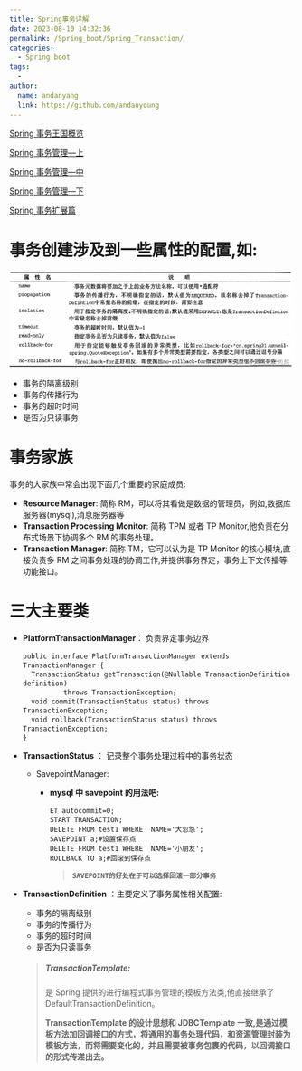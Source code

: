 ```yaml
---
title: Spring事务详解
date: 2023-08-10 14:32:36
permalink: /Spring_boot/Spring_Transaction/
categories:
  - Spring boot
tags:
  -
author:
  name: andanyang
  link: https://github.com/andanyoung
---
```


[Spring 事务王国概览](https://blog.csdn.net/m0_53157173/article/details/125052623?ops_request_misc=%7B%22request%5Fid%22%3A%22166624625716782248575826%22%2C%22scm%22%3A%2220140713.130102334.pc%5Fblog.%22%7D&request_id=166624625716782248575826&biz_id=0&utm_medium=distribute.pc_search_result.none-task-blog-2~blog~first_rank_ecpm_v1~rank_v31_ecpm-9-125052623-null-null.article_score_rank_blog&utm_term=事务&spm=1018.2226.3001.4450)

[Spring 事务管理—上](https://cjdhy.blog.csdn.net/article/details/125130078)

[Spring 事务管理—中](https://cjdhy.blog.csdn.net/article/details/125196276)

[Spring 事务管理—下](https://cjdhy.blog.csdn.net/article/details/125223905)

[Spring 事务扩展篇](https://cjdhy.blog.csdn.net/article/details/125232126)

# 事务创建涉及到一些属性的配置,如:

![](../.vuepress/public/project/3062258fdfd647e5a5d844183ffffa82.png)

- 事务的隔离级别
- 事务的传播行为
- 事务的超时时间
- 是否为只读事务

# 事务家族

事务的大家族中常会出现下面几个重要的家庭成员:

- **Resource Manager**: 简称 RM，可以将其看做是数据的管理员，例如,数据库服务器(mysql),消息服务器等
- **Transaction Processing Monitor**: 简称 TPM 或者 TP Monitor,他负责在分布式场景下协调多个 RM 的事务处理。
- **Transaction Manager**: 简称 TM，它可以认为是 TP Monitor 的核心模块,直接负责多 RM 之间事务处理的协调工作,并提供事务界定，事务上下文传播等功能接口。

# 三大主要类

- **PlatformTransactionManager**： 负责界定事务边界

  ```
  public interface PlatformTransactionManager extends TransactionManager {
  	TransactionStatus getTransaction(@Nullable TransactionDefinition definition)
  			throws TransactionException;
  	void commit(TransactionStatus status) throws TransactionException;
  	void rollback(TransactionStatus status) throws TransactionException;
  }
  ```

- **TransactionStatus** ： 记录整个事务处理过程中的事务状态

  - SavepointManager:

    - **mysql 中 savepoint 的用法吧:**

      ```
      ET autocommit=0;
      START TRANSACTION;
      DELETE FROM test1 WHERE  NAME='大忽悠';
      SAVEPOINT a;#设置保存点
      DELETE FROM test1 WHERE  NAME='小朋友';
      ROLLBACK TO a;#回滚到保存点
      ```

      > **`SAVEPOINT的好处在于可以选择回滚一部分事务`**

- **TransactionDefinition** ：主要定义了事务属性相关配置:

  - 事务的隔离级别
  - 事务的传播行为
  - 事务的超时时间
  - 是否为只读事务

  > ##### TransactionTemplate:
  >
  > 是 Spring 提供的进行编程式事务管理的模板方法类,他直接继承了 DefaultTransactionDefinition。
  >
  > **TransactionTemplate 的设计思想和 JDBCTemplate 一致,是通过模板方法加回调接口的方式，将通用的事务处理代码，和资源管理封装为模板方法，而将需要变化的，并且需要被事务包裹的代码，以回调接口的形式传递出去。**
